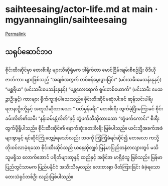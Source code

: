 # saihteesaing/actor-life.md at main · mgyannainglin/saihteesaing

[Permalink](https://github.com/mgyannainglin/saihteesaing/blob/0fe859669c9cabc50b5bfefb4c6a170a4c44a282/actor-life.md)

## သရုပ်ဆောင်ဘဝ

စိုင်းထီးဆိုင်မှာ တေးစီးရီး များသီဆိုရုံမက ဒါရိုက်တာ မောင်ငြိမ်းချမ်းစီစဉ်ပြီး ဗီဒီယိုဇာတ်ကား များဖြစ်သည့် “အချစ်အတွက် တစ်ဖန်မွေးဖွားခြင်း” \(မင်းသမီးမေသန်းနုနှင့်\) “မစ္ဆရိယ” \(မင်းသမီးမေသန်းနုနှင့်\) “မန္တလေးရောက် ရှမ်းတစ်ယောက်” \(မင်းသမီး မေသဉ္ဇာဦးနှင့်\) ကားများ ရိုက်ကူးခဲ့ပါသေးသည်။ စိုင်းထီးဆိုင်မဆုံးပါးခင် ဆုန်သင်းပါရ်၊ ရတနာဦးတို့နှင့် အတူသီဆိုထားသော “ ဝတ်မှုန်ခရီး” တေးစီးရီး ထွက်ခဲ့ပြီးမကြာခင် စိုင်းခမ်းလိတ်၏သမီး “နန်းခမ်းနွဲ့လိတ်”နှင့် တွဲဖက်သီဆိုထားသော “တွဲဖက်ကောင်း” စီးရီးထွက်ဖို့ရှိပါသည်။ စိုင်းထီးဆိုင်၏ နောက်ဆုံးတေးစီးရီး ဖြစ်ပါသည်။ ယင်းသို့အခက်အခဲများစွာနှင့် ရင်ဆိုင်ကြုံတွေ့ခဲ့ရသော်လည်း ဘဝကို ကြံ့ကြံ့ခံရင်ဆိုင်၍ တေးလော ကသို့ တိုးဝင်လာခဲ့ရသော စိုင်းထီးဆိုင်သည် ယနေ့ဆိုလျှင် မြန်မာပြည်တနံတလျားတွင် မသိသူမရှိသ လောက်အောင် ပရိတ်များထုနှင့် ထည်နှင့် အခိုင်အ မာရှိခဲ့သူ ဖြစ်သည်။ မြန်မာပြည်တွင်သာမက ပြည်ပနိုင်ငံ အသီးသီးမှလည်း လေးစားစွာ ဖိတ်ကြားခြင်း ခံခဲ့ရသော တေးသံရှင်တစ်ဦး လည်းဖြစ်ပါသည်။

